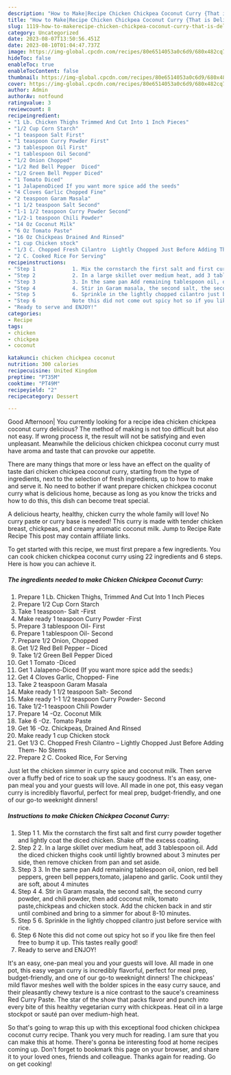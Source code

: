 ```yaml
---
description: "How to Make|Recipe Chicken Chickpea Coconut Curry {That is Delicious"
title: "How to Make|Recipe Chicken Chickpea Coconut Curry {That is Delicious"
slug: 1119-how-to-makerecipe-chicken-chickpea-coconut-curry-that-is-delicious
category: Uncategorized
date: 2023-08-07T13:50:56.451Z
date: 2023-08-10T01:04:47.737Z
image: https://img-global.cpcdn.com/recipes/80e6514053a0c6d9/680x482cq70/chicken-chickpea-coconut-curry-recipe-main-photo.jpg
hideToc: false
enableToc: true
enableTocContent: false
thumbnail: https://img-global.cpcdn.com/recipes/80e6514053a0c6d9/680x482cq70/chicken-chickpea-coconut-curry-recipe-main-photo.jpg
cover: https://img-global.cpcdn.com/recipes/80e6514053a0c6d9/680x482cq70/chicken-chickpea-coconut-curry-recipe-main-photo.jpg
author: Admin
authorAv: notfound
ratingvalue: 3
reviewcount: 8
recipeingredient:
- "1 Lb. Chicken Thighs Trimmed And Cut Into 1 Inch Pieces"
- "1/2 Cup Corn Starch"
- "1 teaspoon Salt First"
- "1 teaspoon Curry Powder First"
- "3 tablespoon Oil First"
- "1 tablespoon Oil Second"
- "1/2 Onion Chopped"
- "1/2 Red Bell Pepper  Diced"
- "1/2 Green Bell Pepper Diced"
- "1 Tomato Diced"
- "1 JalapenoDiced If you want more spice add the seeds"
- "4 Cloves Garlic Chopped Fine"
- "2 teaspoon Garam Masala"
- "1 1/2 teaspoon Salt Second"
- "1-1 1/2 teaspoon Curry Powder Second"
- "1/2-1 teaspoon Chili Powder"
- "14 Oz Coconut Milk"
- "6 Oz Tomato Paste"
- "16 Oz Chickpeas Drained And Rinsed"
- "1 cup Chicken stock"
- "1/3 C. Chopped Fresh Cilantro  Lightly Chopped Just Before Adding Them No Stems"
- "2 C. Cooked Rice For Serving"
recipeinstructions:
- "Step 1            1. Mix the cornstarch the first salt and first curry powder together and lightly coat the diced chicken. Shake off the excess coating."
- "Step 2            2. In a large skillet over medium heat, add 3 tablespoon oil. Add the diced chicken thighs cook until lightly browned about 3 minutes per side, then remove chicken from pan and set aside."
- "Step 3            3. In the same pan Add remaining tablespoon oil, onion, red bell peppers, green bell peppers,tomato, jalapeno and garlic. Cook until they are soft, about 4 minutes"
- "Step 4            4. Stir in Garam masala, the second salt, the second curry powder, and chili powder, then add coconut milk, tomato paste,chickpeas and chicken stock. Add the chicken back in and stir until combined and bring to a simmer for about 8-10 minutes."
- "Step 5            6. Sprinkle in the lightly chopped cilantro just before service with rice."
- "Step 6            Note this did not come out spicy hot so if you like fire then feel free to bump it up. This tastes really good!"
- "Ready to serve and ENJOY!"
categories:
- Recipe
tags:
- chicken
- chickpea
- coconut

katakunci: chicken chickpea coconut 
nutrition: 300 calories
recipecuisine: United Kingdom
preptime: "PT35M"
cooktime: "PT49M"
recipeyield: "2"
recipecategory: Dessert

---
```



Good Afternoon| You currently looking for a recipe idea chicken chickpea coconut curry delicious? The method of making is not too difficult but also not easy. If wrong process it, the result will not be satisfying and even unpleasant. Meanwhile the delicious chicken chickpea coconut curry must have aroma and taste that can provoke our appetite.






There are many things that more or less have an effect on the quality of taste dari chicken chickpea coconut curry, starting from the type of ingredients, next to the selection of fresh ingredients, up to how to make and serve it. No need to bother if want prepare chicken chickpea coconut curry what is delicious home, because as long as you know the tricks and how to do this, this dish can become treat special.


A delicious hearty, healthy, chicken curry the whole family will love! No curry paste or curry base is needed! This curry is made with tender chicken breast, chickpeas, and creamy aromatic coconut milk. Jump to Recipe Rate Recipe This post may contain affiliate links.


To get started with this recipe, we must first prepare a few ingredients. You can cook chicken chickpea coconut curry using 22 ingredients and 6 steps. Here is how you can achieve it.

<!--inarticleads1-->

##### The ingredients needed to make Chicken Chickpea Coconut Curry:

1. Prepare 1 Lb. Chicken Thighs, Trimmed And Cut Into 1 Inch Pieces
1. Prepare 1/2 Cup Corn Starch
1. Take 1 teaspoon- Salt -First
1. Make ready 1 teaspoon Curry Powder -First
1. Prepare 3 tablespoon Oil- First
1. Prepare 1 tablespoon Oil- Second
1. Prepare 1/2 Onion, Chopped
1. Get 1/2 Red Bell Pepper – Diced
1. Take 1/2 Green Bell Pepper Diced
1. Get 1 Tomato -Diced
1. Get 1 Jalapeno-Diced (If you want more spice add the seeds:)
1. Get 4 Cloves Garlic, Chopped- Fine
1. Take 2 teaspoon Garam Masala
1. Make ready 1 1/2 teaspoon Salt- Second
1. Make ready 1-1 1/2 teaspoon Curry Powder- Second
1. Take 1/2-1 teaspoon Chili Powder
1. Prepare 14 -Oz. Coconut Milk
1. Take 6 -Oz. Tomato Paste
1. Get 16 -Oz. Chickpeas, Drained And Rinsed
1. Make ready 1 cup Chicken stock
1. Get 1/3 C. Chopped Fresh Cilantro – Lightly Chopped Just Before Adding Them- No Stems
1. Prepare 2 C. Cooked Rice, For Serving


Just let the chicken simmer in curry spice and coconut milk. Then serve over a fluffy bed of rice to soak up the saucy goodness. It&#39;s an easy, one-pan meal you and your guests will love. All made in one pot, this easy vegan curry is incredibly flavorful, perfect for meal prep, budget-friendly, and one of our go-to weeknight dinners! 

<!--inarticleads2-->

##### Instructions to make Chicken Chickpea Coconut Curry:

1. Step 1            1. Mix the cornstarch the first salt and first curry powder together and lightly coat the diced chicken. Shake off the excess coating.
1. Step 2            2. In a large skillet over medium heat, add 3 tablespoon oil. Add the diced chicken thighs cook until lightly browned about 3 minutes per side, then remove chicken from pan and set aside.
1. Step 3            3. In the same pan Add remaining tablespoon oil, onion, red bell peppers, green bell peppers,tomato, jalapeno and garlic. Cook until they are soft, about 4 minutes
1. Step 4            4. Stir in Garam masala, the second salt, the second curry powder, and chili powder, then add coconut milk, tomato paste,chickpeas and chicken stock. Add the chicken back in and stir until combined and bring to a simmer for about 8-10 minutes.
1. Step 5            6. Sprinkle in the lightly chopped cilantro just before service with rice.
1. Step 6            Note this did not come out spicy hot so if you like fire then feel free to bump it up. This tastes really good!
1. Ready to serve and ENJOY!

It&#39;s an easy, one-pan meal you and your guests will love. All made in one pot, this easy vegan curry is incredibly flavorful, perfect for meal prep, budget-friendly, and one of our go-to weeknight dinners! The chickpeas&#39; mild flavor meshes well with the bolder spices in the easy curry sauce, and their pleasantly chewy texture is a nice contrast to the sauce&#39;s creaminess Red Curry Paste. The star of the show that packs flavor and punch into every bite of this healthy vegetarian curry with chickpeas. Heat oil in a large stockpot or sauté pan over medium-high heat. 

So that's going to wrap this up with this exceptional food chicken chickpea coconut curry recipe. Thank you very much for reading. I am sure that you can make this at home. There's gonna be interesting food at home recipes coming up. Don't forget to bookmark this page on your browser, and share it to your loved ones, friends and colleague. Thanks again for reading. Go on get cooking!
